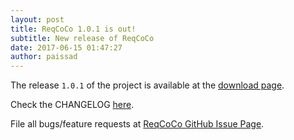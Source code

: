```yaml
---
layout: post
title: ReqCoCo 1.0.1 is out!
subtitle: New release of ReqCoCo
date: 2017-06-15 01:47:27
author: paissad
---
```

The release `1.0.1` of the project is available at the [download page][release-download-1.0.1].

Check the CHANGELOG [here][changelog]. 

File all bugs/feature requests at [ReqCoCo GitHub Issue Page][gh-issues-page].

[release-download-1.0.1]: https://github.com/paissad/reqcoco/releases/tag/v1.0.1
[changelog]: https://github.com/paissad/reqcoco/blob/master/CHANGELOG.md#101---2017-06-15
[gh-issues-page]: https://github.com/paissad/reqcoco/issues
